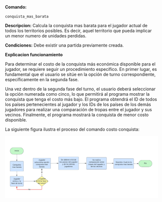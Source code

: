 **Comando:**

    conquista_mas_barata

**Descripcion:** Calcula la conquista mas barata para el jugador actual de todos los territorios posibles. Es decir, aquel territorio que pueda implicar un menor numero de unidades perdidas.

**Condiciones:** Debe existir una partida previamente creada.

**Explicacion funcionamiento**

Para determinar el costo de la conquista más económica disponible para el jugador, se requiere seguir un procedimiento específico. En primer lugar, es fundamental que el usuario se sitúe en la opción de turno correspondiente, específicamente en la segunda fase.

Una vez dentro de la segunda fase del turno, el usuario deberá seleccionar la opción numerada como cinco, lo que permitirá al programa mostrar la conquista que tenga el costo más bajo. El programa obtendrá el ID de todos los países pertenecientes al jugador y los IDs de los países de los demás jugadores para realizar una comparación de tropas entre el jugador y sus vecinos. Finalmente, el programa mostrará la conquista de menor costo disponible.


La siguiente figura ilustra el proceso del comando costo conquista:

![Diagrama de flujo conquista mas barata](/Documentacion\Imagenes\Diagrama%20de%20Flujo%20conquista%20mas%20barata.png)